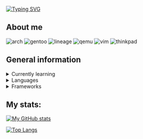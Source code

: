 [![Typing SVG](https://readme-typing-svg.herokuapp.com?font=&size=25&duration=3800&color=FFCFF1&center=true&vCenter=true&width=410&height=60&lines=Welcome+to+my+profile!+%3A3)](https://git.io/typing-svg)

## About me
![arch](https://img.shields.io/badge/Arch_Linux-1793D1?style=for-the-badge&logo=arch-linux&logoColor=white)
![gentoo](https://img.shields.io/badge/Gentoo_Linux-54487A?style=for-the-badge&logo=gentoo&logoColor=white)
![lineage](https://img.shields.io/badge/lineageos-167C80?style=for-the-badge&logo=lineageos&logoColor=white)
![qemu](https://img.shields.io/badge/QEMU-FF6600?style=for-the-badge&logo=QEMU&logoColor=white)
![vim](https://img.shields.io/badge/Vim-019733?style=for-the-badge&logo=Vim&logoColor=white)
![thinkpad](https://img.shields.io/badge/Thinkpad_T480s-EE2624?style=for-the-badge&logo=Lenovo&logoColor=white)

## General information

<details>
  <summary>Currently learning</summary>
  
  ![cisco](https://img.shields.io/badge/Cisco_Networking-1BA0D7?style=for-the-badge&logo=Cisco&logoColor=white)
  ![rust](https://img.shields.io/badge/Rust-black?style=for-the-badge&logo=rust&logoColor=#E57324)
  ![php](https://img.shields.io/badge/PHP-777BB4?style=for-the-badge&logo=php&logoColor=white)
</details>

<details>
  <summary>Languages</summary>

  ![python](https://img.shields.io/badge/Python-FFD43B?style=for-the-badge&logo=python&logoColor=blue)
  ![c](https://img.shields.io/badge/The_Holy_C-A8B9CC?style=for-the-badge&logo=C&logoColor=white)
  ![cpp](https://img.shields.io/badge/C++-00599C?&style=for-the-badge&logo=C%2B%2B&logoColor=white)
  ![bash](https://img.shields.io/badge/GNU_Bash-47A141?style=for-the-badge&logo=GNU%20Bash&logoColor=white)
  ![js](https://img.shields.io/badge/JavaScript-F7DF1E?style=for-the-badge&logo=JavaScript&logoColor=white)
  ![html](https://img.shields.io/badge/HTML5-E34F26?style=for-the-badge&logo=HTML5&logoColor=white)
  ![css](https://img.shields.io/badge/CSS-1572B6?style=for-the-badge&logo=CSS3&logoColor=white)
</details>

<details>
  <summary>Frameworks</summary>
  
  ![vue](https://img.shields.io/badge/Vue.js-35495E?style=for-the-badge&logo=vuedotjs&logoColor=4FC08D)
  ![ionic](https://img.shields.io/badge/Ionic-3880FF?style=for-the-badge&logo=ionic&logoColor=white)
  ![bootstrap](https://img.shields.io/badge/Bootstrap-7952B3?style=for-the-badge&logo=bootstrap&logoColor=white)
  ![tailwind](https://img.shields.io/badge/Tailwind-06B6D4?style=for-the-badge&logo=Tailwind%20CSS&logoColor=white)
</details>

## My stats:
[![My GitHub stats](https://github-readme-stats.vercel.app/api?username=expo1337&show_icons=true&theme=dracula)](https://github.com/anuraghazra/github-readme-stats)

[![Top Langs](https://github-readme-stats.vercel.app/api/top-langs/?username=expo1337&layout=compact&theme=dracula&langs_count=6)](https://github.com/anuraghazra/github-readme-stats)
